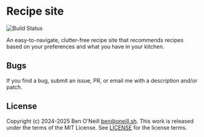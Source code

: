 # Recipe site

![Build Status](https://img.shields.io/github/actions/workflow/status/boneill02/recipes/django.yml?branch=master)

An easy-to-navigate, clutter-free recipe site that recommends recipes based on
your preferences and what you have in your kitchen.

## Bugs

If you find a bug, submit an issue, PR, or email me with a description and/or patch.

## License

Copyright (c) 2024-2025 Ben O'Neill <ben@oneill.sh>. This work is released under the
terms of the MIT License. See [LICENSE](LICENSE) for the license terms.
